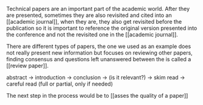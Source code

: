 Technical papers are an important part of the academic world.
After they are presented, sometimes they are also revisited and cited into an [[academic journal]], when they are, they also get revisited before the publication so it is important to reference the original version presented into the conference and not the revisited one in the [[academic journal]].

There are different types of papers, the one we used as an example does not really present new information but focuses on reviewing other papers, finding consensus and questions left unanswered between the is called a [[review paper]].

abstract -> introduction -> conclusion -> (is it relevant?) -> skim read -> careful read (full or partial, only if needed)

The next step in the process would be to [[asses the quality of a paper]]